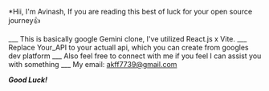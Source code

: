*Hii, I'm Avinash, If you are reading this best of luck for your open source journey👍

___ This is basically google Gemini clone, I've utilized React.js x Vite.
___ Replace Your_API to your actuall api, which you can create from googles dev platform
___ Also feel free to connect with me if you feel I can assist you with something
___ My email: akff7739@gmail.com

*********************Good Luck!*********************